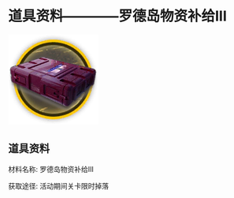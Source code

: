 # 道具资料————罗德岛物资补给III

![罗德岛物资补给III](./matIcons/罗德岛物资补给III.png)

## 道具资料

材料名称: 罗德岛物资补给III

获取途径: 活动期间关卡限时掉落

